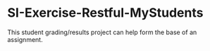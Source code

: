 # SI-Exercise-Restful-MyStudents
This student grading/results project can help form the base of an assignment.
